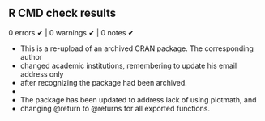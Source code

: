 ## R CMD check results

0 errors ✔ | 0 warnings ✔ | 0 notes ✔

* This is a re-upload of an archived CRAN package. The corresponding author
* changed academic institutions, remembering to update his email address only
* after recognizing the package had been archived.
*
* The package has been updated to address lack of using plotmath, and
* changing @return to @returns for all exported functions.
